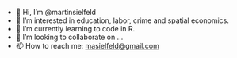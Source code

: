 - 👋 Hi, I’m @martinsielfeld
- 👀 I’m interested in education, labor, crime and spatial economics.
- 🌱 I’m currently learning to code in R.
- 💞️ I’m looking to collaborate on ...
- 📫 How to reach me: masielfeld@gmail.com

<!---
martinsielfeld/martinsielfeld is a ✨ special ✨ repository because its `README.md` (this file) appears on your GitHub profile.
You can click the Preview link to take a look at your changes.
--->
